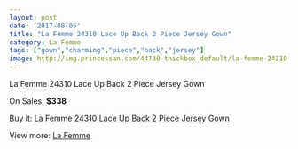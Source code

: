 ```yaml
---
layout: post
date: '2017-08-05'
title: "La Femme 24310 Lace Up Back 2 Piece Jersey Gown"
category: La Femme
tags: ["gown","charming","piece","back","jersey"]
image: http://img.princessan.com/44730-thickbox_default/la-femme-24310-lace-up-back-2-piece-jersey-gown.jpg
---
```

La Femme 24310 Lace Up Back 2 Piece Jersey Gown

On Sales: **$338**
<a href="https://www.princessan.com/en/la-femme/20711-la-femme-24310-lace-up-back-2-piece-jersey-gown.html"><amp-img layout="responsive" width="600" height="600" src="//img.princessan.com/44730-thickbox_default/la-femme-24310-lace-up-back-2-piece-jersey-gown.jpg" alt="La Femme 24310 Lace Up Back 2 Piece Jersey Gown 0" /></a>
<a href="https://www.princessan.com/en/la-femme/20711-la-femme-24310-lace-up-back-2-piece-jersey-gown.html"><amp-img layout="responsive" width="600" height="600" src="//img.princessan.com/44733-thickbox_default/la-femme-24310-lace-up-back-2-piece-jersey-gown.jpg" alt="La Femme 24310 Lace Up Back 2 Piece Jersey Gown 1" /></a>
<a href="https://www.princessan.com/en/la-femme/20711-la-femme-24310-lace-up-back-2-piece-jersey-gown.html"><amp-img layout="responsive" width="600" height="600" src="//img.princessan.com/44732-thickbox_default/la-femme-24310-lace-up-back-2-piece-jersey-gown.jpg" alt="La Femme 24310 Lace Up Back 2 Piece Jersey Gown 2" /></a>
<a href="https://www.princessan.com/en/la-femme/20711-la-femme-24310-lace-up-back-2-piece-jersey-gown.html"><amp-img layout="responsive" width="600" height="600" src="//img.princessan.com/44731-thickbox_default/la-femme-24310-lace-up-back-2-piece-jersey-gown.jpg" alt="La Femme 24310 Lace Up Back 2 Piece Jersey Gown 3" /></a>

Buy it: [La Femme 24310 Lace Up Back 2 Piece Jersey Gown](https://www.princessan.com/en/la-femme/20711-la-femme-24310-lace-up-back-2-piece-jersey-gown.html "La Femme 24310 Lace Up Back 2 Piece Jersey Gown")

View more: [La Femme](https://www.princessan.com/en/28-la-femme "La Femme")